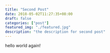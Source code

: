 ```yaml
---
title: "Second Post"
date: 2018-05-02T11:27:35+08:00
draft: false
categories: ["post"]
featured_img: "./featured.jpg"
description: "the description for second post"
---
```


hello world again!